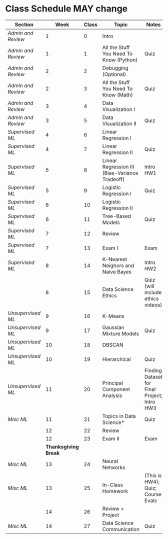 # Class Schedule MAY change

| **Section**        | **Week**               | **Class** | **Topic**                                      | **Notes**                                    |
|--------------------|------------------------|-----------|------------------------------------------------|----------------------------------------------|
| *Admin and Review* | 1                      | 0         | Intro                                          |                                              |
| *Admin and Review* | 1                      | 1         | All the Stuff You Need To Know (Python)        | Quiz                                         |
| *Admin and Review* | 2                      | 2         | Debugging (Optional)                           |                                              |
| *Admin and Review* | 2                      | 3         | All the Stuff You Need To Know (Math)          | Quiz                                         |
| *Admin and Review* | 3                      | 4         | Data Visualization I                           |                                              |
| *Admin and Review* | 3                      | 5         | Data Visualization II                          | Quiz                                         |
| *Supervised ML*    | 4                      | 6         | Linear Regression I                            |                                              |
| *Supervised ML*    | 4                      | 7         | Linear Regression II                           | Quiz                                         |
| *Supervised ML*    | 5                      | 8         | Linear Regression III (Bias-Variance Tradeoff) | Intro HW1                                    |
| *Supervised ML*    | 5                      | 9         | Logistic Regression I                          | Quiz                                         |
| *Supervised ML*    | 6                      | 10        | Logistic Regression II                         |                                              |
| *Supervised ML*    | 6                      | 11        | Tree-Based Models                              | Quiz                                         |
| *Supervised ML*    | 7                      | 12        | Review                                         |                                              |
| *Supervised ML*    | 7                      | 13        | Exam I                                         | Exam                                         |
| *Supervised ML*    | 8                      | 14        | K-Nearest Neighors and Naive Bayes             | Intro HW2                                    |
|                    | 8                      | 15        | Data Science Ethics                            | Quiz (will include ethics videos)            |
| *Unsupervised ML*  | 9                      | 16        | K-Means                                        |                                              |
| *Unsupervised ML*  | 9                      | 17        | Gaussian Mixture Models                        | Quiz                                         |
| *Unsupervised ML*  | 10                     | 18        | DBSCAN                                         |                                              |
| *Unsupervised ML*  | 10                     | 19        | Hierarchical                                   | Quiz                                         |
| *Unsupervised ML*  | 11                     | 20        | Principal Component Analysis                   | Finding Dataset for Final Project; Intro HW3 |
| *Misc ML*          | 11                     | 21        | Topics in Data Science*                        | Quiz                                         |
|                    | 12                     | 22        | Review                                         |                                              |
|                    | 12                     | 23        | Exam II                                        | Exam                                         |
|                    | **Thanksgiving Break** |           |                                                |                                              |
| *Misc ML*          | 13                     | 24        | Neural Networks                                |                                              |
| *Misc ML*          | 13                     | 25        | In-Class Homework                              | (This is HW4); Quiz; Course Evals            |
|                    | 14                     | 26        | Review + Project                               |                                              |
| *Misc ML*          | 14                     | 27        | Data Science Communication                     | Quiz                                         |